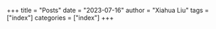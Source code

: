+++
title = "Posts"
date = "2023-07-16"
author = "Xiahua Liu"
tags = ["index"]
categories = ["index"]
+++
